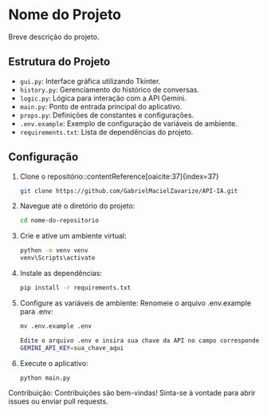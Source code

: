 # Nome do Projeto

Breve descrição do projeto.

## Estrutura do Projeto

- `gui.py`: Interface gráfica utilizando Tkinter.
- `history.py`: Gerenciamento do histórico de conversas.
- `logic.py`: Lógica para interação com a API Gemini.
- `main.py`: Ponto de entrada principal do aplicativo.
- `props.py`: Definições de constantes e configurações.
- `.env.example`: Exemplo de configuração de variáveis de ambiente.
- `requirements.txt`: Lista de dependências do projeto.

## Configuração

1. Clone o repositório:&#8203;:contentReference[oaicite:37]{index=37}
   ```bash
   git clone https://github.com/GabrielMacielZavarize/API-IA.git

2. Navegue até o diretório do projeto:
    ```bash
    cd nome-do-repositorio
3. Crie e ative um ambiente virtual:
    ```bash
    python -m venv venv
    venv\Scripts\activate

4. Instale as dependências:
    ```bash
    pip install -r requirements.txt

5. Configure as variáveis de ambiente: Renomeie o arquivo .env.example para .env:
    ```bash
    mv .env.example .env

    Edite o arquivo .env e insira sua chave da API no campo correspondente:
    GEMINI_API_KEY=sua_chave_aqui

6. Execute o aplicativo:
    ```bash
    python main.py

Contribuição:
Contribuições são bem-vindas! Sinta-se à vontade para abrir issues ou enviar pull requests.